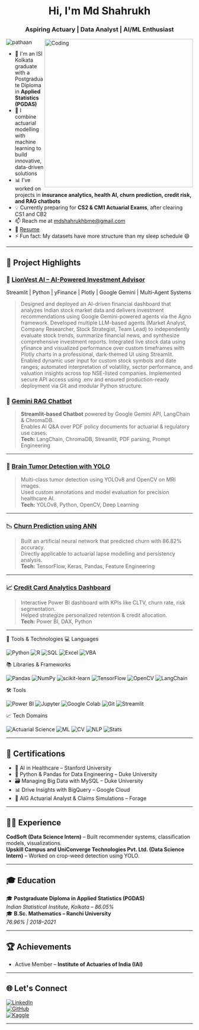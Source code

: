 <h1 align="center">Hi, I'm Md Shahrukh</h1>

<h3 align="center">Aspiring Actuary | Data Analyst | AI/ML Enthusiast</h3>

<img align="right" alt="Coding" width="400" src="https://github.com/user-attachments/assets/ae262a96-6e4f-4415-a216-fd6fce3559b6" />


<p align="left"> <img src="https://komarev.com/ghpvc/?username=pathaan&label=Profile%20views&color=0e75b6&style=flat" alt="pathaan" /> </p>

- 🎯 I'm an ISI Kolkata graduate with a Postgraduate Diploma in **Applied Statistics (PGDAS)**  
- 🧠 I combine actuarial modelling with machine learning to build innovative, data-driven solutions  
- 📊 I’ve worked on projects in **insurance analytics, health AI, churn prediction, credit risk, and RAG chatbots**  
- 💡 Currently preparing for **CS2 & CM1 Actuarial Exams**, after clearing CS1 and CB2  
- 📫 Reach me at mdshahrukhbme@gmail.com 
- 📄 [Resume](https://github.com/Pathaan/Pathaan/blob/main/Md_Shahrukh_Resume_Actuarial.pdf)  
- ⚡ Fun fact: My datasets have more structure than my sleep schedule 😄  

---

## 🚀 Project Highlights


### 🦁 [LionVest AI – AI-Powered Investment Advisor](https://github.com/Pathaan/Finance_Advisor_AI)
Streamlit | Python | yFinance | Plotly | Google Gemini | Multi-Agent Systems

> Designed and deployed an AI-driven financial dashboard that analyzes Indian stock market data and delivers investment recommendations using Google Gemini-powered agents via the Agno framework.
> Developed multiple LLM-based agents (Market Analyst, Company Researcher, Stock Strategist, Team Lead) to independently evaluate stock trends, summarize financial news, and synthesize comprehensive investment reports.
> Integrated live stock data using yfinance and visualized performance over custom timeframes with Plotly charts in a professional, dark-themed UI using Streamlit.
> Enabled dynamic user input for custom stock symbols and date ranges; automated interpretation of volatility, sector performance, and valuation insights across top NSE-listed companies.
> Implemented secure API access using .env and ensured production-ready deployment via Git and modular Python structure.
> 
### 💬 [Gemini RAG Chatbot](https://github.com/Pathaan/Chatobot_GeminiRag)
> **Streamlit-based Chatbot** powered by Google Gemini API, LangChain & ChromaDB.  
> Enables AI Q&A over PDF policy documents for actuarial & regulatory use cases.  
**Tech:** LangChain, ChromaDB, Streamlit, PDF parsing, Prompt Engineering

---

### 🧠 [Brain Tumor Detection with YOLO](https://github.com/Pathaan/Tumor-detection-)
> Multi-class tumor detection using YOLOv8 and OpenCV on MRI images.  
> Used custom annotations and model evaluation for precision healthcare AI.  
**Tech:** YOLOv8, Python, OpenCV, Deep Learning
---

### 📉 [Churn Prediction using ANN](https://github.com/Pathaan/Churn-Prediction)
> Built an artificial neural network that predicted churn with 86.82% accuracy.  
> Directly applicable to actuarial lapse modelling and persistency analysis.  
**Tech:** TensorFlow, Keras, Pandas, Feature Engineering

---

### 📈 [Credit Card Analytics Dashboard](https://github.com/Pathaan/customer_credit_card_data_report)
> Interactive Power BI dashboard with KPIs like CLTV, churn rate, risk segmentation.  
> Helped strategize personalized retention & credit allocation.  
**Tech:** Power BI, DAX, Python

---

🧰 Tools & Technologies
💻 Languages
<p align="left"> <img src="https://img.shields.io/badge/Python-3776AB?style=flat&logo=python&logoColor=white" alt="Python" /> <img src="https://img.shields.io/badge/R-276DC3?style=flat&logo=r&logoColor=white" alt="R" /> <img src="https://img.shields.io/badge/SQL-4479A1?style=flat&logo=postgresql&logoColor=white" alt="SQL" /> <img src="https://img.shields.io/badge/Excel-217346?style=flat&logo=microsoft-excel&logoColor=white" alt="Excel" /> <img src="https://img.shields.io/badge/VBA-002060?style=flat&logo=microsoft&logoColor=white" alt="VBA" /> </p>
📚 Libraries & Frameworks
<p align="left"> <img src="https://img.shields.io/badge/Pandas-150458?style=flat&logo=pandas&logoColor=white" alt="Pandas" /> <img src="https://img.shields.io/badge/NumPy-013243?style=flat&logo=numpy&logoColor=white" alt="NumPy" /> <img src="https://img.shields.io/badge/scikit--learn-F7931E?style=flat&logo=scikit-learn&logoColor=black" alt="scikit-learn" /> <img src="https://img.shields.io/badge/TensorFlow-FF6F00?style=flat&logo=tensorflow&logoColor=white" alt="TensorFlow" /> <img src="https://img.shields.io/badge/OpenCV-5C3EE8?style=flat&logo=opencv&logoColor=white" alt="OpenCV" /> <img src="https://img.shields.io/badge/LangChain-00B2EE?style=flat&logo=langchain&logoColor=white" alt="LangChain" /> </p>
🛠️ Tools
<p align="left"> <img src="https://img.shields.io/badge/Power%20BI-F2C811?style=flat&logo=powerbi&logoColor=black" alt="Power BI" /> <img src="https://img.shields.io/badge/Jupyter-F37626?style=flat&logo=jupyter&logoColor=white" alt="Jupyter" /> <img src="https://img.shields.io/badge/Colab-F9AB00?style=flat&logo=google-colab&logoColor=white" alt="Google Colab" /> <img src="https://img.shields.io/badge/Git-F05032?style=flat&logo=git&logoColor=white" alt="Git" /> <img src="https://img.shields.io/badge/Streamlit-FF4B4B?style=flat&logo=streamlit&logoColor=white" alt="Streamlit" /> </p>
📈 Tech Domains
<p align="left"> <img src="https://img.shields.io/badge/Actuarial%20Science-blue?style=flat&logoColor=white" alt="Actuarial Science" /> <img src="https://img.shields.io/badge/Machine%20Learning-009688?style=flat&logo=scikit-learn&logoColor=white" alt="ML" /> <img src="https://img.shields.io/badge/Computer%20Vision-795548?style=flat&logo=openCV&logoColor=white" alt="CV" /> <img src="https://img.shields.io/badge/NLP-673AB7?style=flat&logo=spaCy&logoColor=white" alt="NLP" /> <img src="https://img.shields.io/badge/Statistical%20Analysis-3f51b5?style=flat&logo=r&logoColor=white" alt="Stats" /> </p>

---

## 📜 Certifications

- 🏥 AI in Healthcare – Stanford University  
- 🧠 Python & Pandas for Data Engineering – Duke University  
- 🗃️ Managing Big Data with MySQL – Duke University  
- 📊 Drive Insights with BigQuery – Google Cloud  
- 🧾 AIG Actuarial Analyst & Claims Simulations – Forage  

---

## 🧑‍💼 Experience

**CodSoft (Data Science Intern)** – Built recommender systems, classification models, visualizations.  
**Upskill Campus and UniConverge Technologies Pvt. Ltd. (Data Science Intern)** – Worked on crop-weed detection using YOLO.  

---

## 🎓 Education

🎓 **Postgraduate Diploma in Applied Statistics (PGDAS)**  
*Indian Statistical Institute, Kolkata – 86.05%*  
🎓 **B.Sc. Mathematics – Ranchi University**  
*76.96% | 2018–2021*

---

## 🏆 Achievements

- Active Member – **Institute of Actuaries of India (IAI)**  

---

## 🌐 Let's Connect

[![LinkedIn](https://img.shields.io/badge/LinkedIn-mdshahrukhlocky-blue?style=for-the-badge&logo=linkedin)](https://www.linkedin.com/in/md-shahrukh-locky/)  
[![GitHub](https://img.shields.io/badge/GitHub-Pathaan-black?style=for-the-badge&logo=github)](https://github.com/Pathaan)  
[![Kaggle](https://img.shields.io/badge/Kaggle-mdshahrukh-teal?style=for-the-badge&logo=kaggle)](https://www.kaggle.com/mdshahrukh)

---
